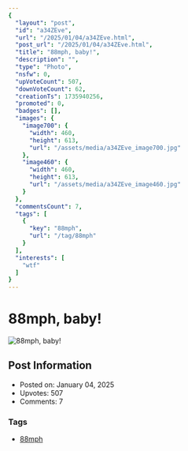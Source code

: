 ```yaml
---
{
  "layout": "post",
  "id": "a34ZEve",
  "url": "/2025/01/04/a34ZEve.html",
  "post_url": "/2025/01/04/a34ZEve.html",
  "title": "88mph, baby!",
  "description": "",
  "type": "Photo",
  "nsfw": 0,
  "upVoteCount": 507,
  "downVoteCount": 62,
  "creationTs": 1735940256,
  "promoted": 0,
  "badges": [],
  "images": {
    "image700": {
      "width": 460,
      "height": 613,
      "url": "/assets/media/a34ZEve_image700.jpg"
    },
    "image460": {
      "width": 460,
      "height": 613,
      "url": "/assets/media/a34ZEve_image460.jpg"
    }
  },
  "commentsCount": 7,
  "tags": [
    {
      "key": "88mph",
      "url": "/tag/88mph"
    }
  ],
  "interests": [
    "wtf"
  ]
}
---
```


# 88mph, baby!

![88mph, baby!](/assets/media/a34ZEve_image700.jpg)

## Post Information

- Posted on: January 04, 2025
- Upvotes: 507
- Comments: 7

### Tags

- [88mph](/tag/88mph)
